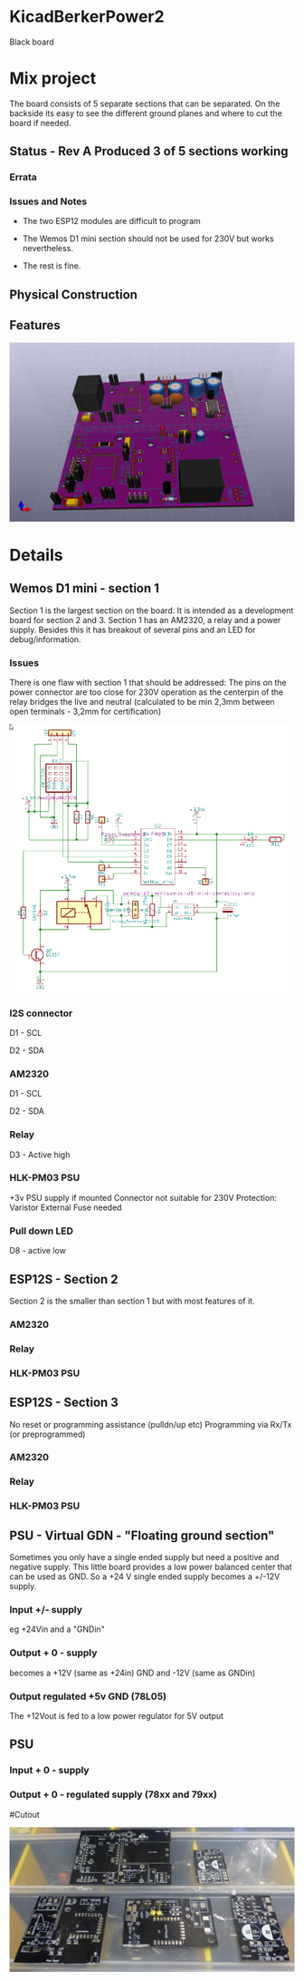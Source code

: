 # KicadBerkerPower2
Black board

# Mix project
The board consists of 5 separate sections that can be separated. On the backside its easy to see the different ground planes and where to cut the board if needed.


## Status - Rev A Produced 3 of 5 sections working
### Errata

### Issues and Notes
 - The two ESP12 modules are difficult to program

 - The Wemos D1 mini section should not be used for 230V but works nevertheless.

 - The rest is fine.

## Physical Construction

## Features

![Power](Kicad%20BerkerPower2a%203D.png)

# Details
## Wemos D1 mini - section 1
Section 1 is the largest section on the board. It is intended as a development board for section 2 and 3.
Section 1 has an AM2320, a relay and a power supply. Besides this it has breakout of several pins and an LED for debug/information.
### Issues
There is one flaw with section 1 that should be addressed: The pins on the power connector are too close for 230V operation as the centerpin of the relay bridges the live and neutral (calculated to be min 2,3mm between open terminals - 3,2mm for certification) 

![Section1](Kicad%20BerkerPower2%20Schematic%20-%20sect%201.png)
### I2S connector 
D1 - SCL

D2 - SDA
### AM2320 
D1 - SCL

D2 - SDA
### Relay
D3 - Active high
### HLK-PM03 PSU
+3v PSU supply if mounted 
Connector not suitable for 230V
Protection: Varistor
External Fuse needed
### Pull down LED
D8 - active low
## ESP12S - Section 2
Section 2 is the smaller than section 1 but with most features of it.
### AM2320 
### Relay
### HLK-PM03 PSU
## ESP12S - Section 3
No reset or programming assistance (pulldn/up etc)
Programming via Rx/Tx (or preprogrammed)
### AM2320 
### Relay
### HLK-PM03 PSU
## PSU - Virtual GDN - "Floating ground section"
Sometimes you only have a single ended supply but need a positive and negative supply.
This little board provides a low power balanced center that can be used as GND. So a +24 V single ended supply becomes a +/-12V supply.

### Input +/- supply
eg +24Vin and a "GNDin"
### Output + 0 - supply
becomes a +12V (same as +24in) GND and -12V (same as GNDin)
### Output regulated +5v GND (78L05)
The +12Vout is fed to a low power regulator for 5V output
## PSU
### Input + 0 - supply
### Output + 0 - regulated supply (78xx and 79xx)


#Cutout

![](Berker2.JPG)
